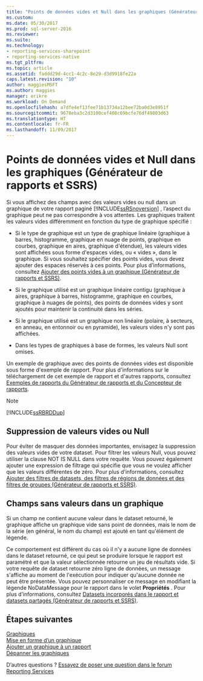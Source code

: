```yaml
---
title: "Points de données vides et Null dans les graphiques (Générateur de rapports et SSRS) | Microsoft Docs"
ms.custom: 
ms.date: 05/30/2017
ms.prod: sql-server-2016
ms.reviewer: 
ms.suite: 
ms.technology:
- reporting-services-sharepoint
- reporting-services-native
ms.tgt_pltfrm: 
ms.topic: article
ms.assetid: faddd29d-4cc1-4c2c-8e29-d3d9918fe22a
caps.latest.revision: "10"
author: maggiesMSFT
ms.author: maggies
manager: erikre
ms.workload: On Demand
ms.openlocfilehash: a7dfe4ef13fee71b13734a12bee72ba0d3e8951f
ms.sourcegitcommit: 9678eba3c2d3100cef408c69bcfe76df49803d63
ms.translationtype: HT
ms.contentlocale: fr-FR
ms.lasthandoff: 11/09/2017
---
```

# <a name="empty-and-null-data-points-in-charts-report-builder-and-ssrs"></a>Points de données vides et Null dans les graphiques (Générateur de rapports et SSRS)

  Si vous affichez des champs avec des valeurs vides ou null dans un graphique de votre rapport paginé [!INCLUDE[ssRSnoversion](../../includes/ssrsnoversion-md.md)] , l’aspect du graphique peut ne pas correspondre à vos attentes. Les graphiques traitent les valeurs vides différemment en fonction du type de graphique spécifié :  
  
-   Si le type de graphique est un type de graphique linéaire (graphique à barres, histogramme, graphique en nuage de points, graphique en courbes, graphique en aires, graphique d'étendue), les valeurs vides sont affichées sous forme d'espaces vides, ou « vides », dans le graphique. Si vous souhaitez spécifier des points vides, vous devez ajouter des espaces réservés à ces points. Pour plus d’informations, consultez [Ajouter des points vides à un graphique &#40;Générateur de rapports et SSRS&#41;](../../reporting-services/report-design/add-empty-points-to-a-chart-report-builder-and-ssrs.md).  
  
-   Si le graphique utilisé est un graphique linéaire contigu (graphique à aires, graphique à barres, histogramme, graphique en courbes, graphique à nuages de points), des points de données vides y sont ajoutés pour maintenir la continuité dans les séries.  
  
-   Si le graphique utilisé est un graphique non linéaire (polaire, à secteurs, en anneau, en entonnoir ou en pyramide), les valeurs vides n'y sont pas affichées.  
  
-   Dans les types de graphiques à base de formes, les valeurs Null sont omises.  
  
 Un exemple de graphique avec des points de données vides est disponible sous forme d'exemple de rapport. Pour plus d'informations sur le téléchargement de cet exemple de rapport et d'autres rapports, consultez [Exemples de rapports du Générateur de rapports et du Concepteur de rapports](http://go.microsoft.com/fwlink/?LinkId=198283).  
  
> [!NOTE]  
>  [!INCLUDE[ssRBRDDup](../../includes/ssrbrddup-md.md)]  
  
## <a name="removing-empty-or-null-values"></a>Suppression de valeurs vides ou Null  
 Pour éviter de masquer des données importantes, envisagez la suppression des valeurs vides de votre dataset. Pour filtrer les valeurs Null, vous pouvez utiliser la clause NOT IS NULL dans votre requête. Vous pouvez également ajouter une expression de filtrage qui spécifie que vous ne voulez afficher que les valeurs différentes de zéro. Pour plus d’informations, consultez [Ajouter des filtres de datasets, des filtres de régions de données et des filtres de groupes &#40;Générateur de rapports et SSRS&#41;](../../reporting-services/report-design/add-dataset-filters-data-region-filters-and-group-filters.md).  
  
## <a name="fields-with-no-values-in-a-chart"></a>Champs sans valeurs dans un graphique  
 Si un champ ne contient aucune valeur dans le dataset retourné, le graphique affiche un graphique vide sans point de données, mais le nom de la série (en général, le nom du champ) est ajouté en tant qu'élément de légende.  
  
 Ce comportement est différent du cas où il n'y a aucune ligne de données dans le dataset retourné, ce qui peut se produire lorsque le rapport est paramétré et que la valeur sélectionnée retourne un jeu de résultats vide. Si votre requête de dataset retourne zéro ligne de données, un message s'affiche au moment de l'exécution pour indiquer qu'aucune donnée ne peut être présentée. Vous pouvez personnaliser ce message en modifiant la légende NoDataMessage pour le rapport dans le volet **Propriétés** . Pour plus d’informations, consultez [Datasets incorporés dans le rapport et datasets partagés &#40;Générateur de rapports et SSRS&#41;](../../reporting-services/report-data/report-embedded-datasets-and-shared-datasets-report-builder-and-ssrs.md).  

## <a name="next-steps"></a>Étapes suivantes

[Graphiques](../../reporting-services/report-design/charts-report-builder-and-ssrs.md)   
[Mise en forme d’un graphique](../../reporting-services/report-design/formatting-a-chart-report-builder-and-ssrs.md)   
[Ajouter un graphique à un rapport](../../reporting-services/report-design/add-a-chart-to-a-report-report-builder-and-ssrs.md)   
[Dépanner les graphiques](../../reporting-services/report-design/troubleshoot-charts-report-builder-and-ssrs.md)  

D’autres questions ? [Essayez de poser une question dans le forum Reporting Services](http://go.microsoft.com/fwlink/?LinkId=620231)
